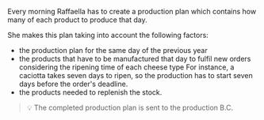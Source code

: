 Every morning Raffaella has to create a production plan which contains how many of each product to produce that day.

She makes this plan taking into account the following factors:
- the production plan for the same day of the previous year
- the products that have to be manufactured that day to fulfil new orders considering the ripening time of each cheese type
  For instance, a caciotta takes seven days to ripen, so the production has to start seven days before the order's deadline.
- the products needed to replenish the stock.

> 💡 The completed production plan is sent to the production B.C.
